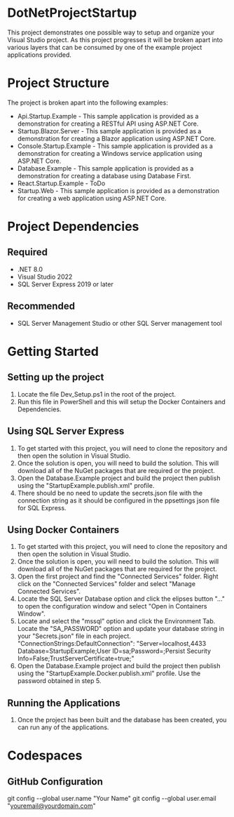# DotNetProjectStartup
This project demonstrates one possible way to setup and organize your Visual Studio project. As this project progresses it will be broken apart into various layers that can be consumed by one of the example project applications provided.

# Project Structure
The project is broken apart into the following examples:
- Api.Startup.Example - This sample application is provided as a demonstration for creating a RESTful API using ASP.NET Core.
- Startup.Blazor.Server - This sample application is provided as a demonstration for creating a Blazor application using ASP.NET Core.
- Console.Startup.Example - This sample application is provided as a demonstration for creating a Windows service application using ASP.NET Core.
- Database.Example - This sample application is provided as a demonstration for creating a database using Database First.
- React.Startup.Example - ToDo
- Startup.Web - This sample application is provided as a demonstration for creating a web application using ASP.NET Core.

# Project Dependencies
## Required
- .NET 8.0
- Visual Studio 2022
- SQL Server Express 2019 or later

## Recommended
- SQL Server Management Studio or other SQL Server management tool

# Getting Started
## Setting up the project
1. Locate the file Dev_Setup.ps1 in the root of the project.
2. Run this file in PowerShell and this will setup the Docker Containers and Dependencies.

## Using SQL Server Express
1. To get started with this project, you will need to clone the repository and then open the solution in Visual Studio.
2. Once the solution is open, you will need to build the solution. This will download all of the NuGet packages that are required or the project.
3. Open the Database.Example project and build the project then publish using the "StartupExample.publish.xml" profile.
4. There should be no need to update the secrets.json file with the connection string as it should be configured in the ppsettings json file for SQL Express.

## Using Docker Containers
1. To get started with this project, you will need to clone the repository and then open the solution in Visual Studio.
2. Once the solution is open, you will need to build the solution. This will download all of the NuGet packages that are required for the project.
3. Open the first project and find the "Connected Services" folder. Right click on the "Connected Services" folder and select "Manage Connected Services".
4. Locate the SQL Server Database option and click the elipses button "..." to open the configuration window and select "Open in Containers Window".
5. Locate and select the "mssql" option and click the Environment Tab. Locate the "SA_PASSWORD" option and update your database string in your "Secrets.json" file in each project. "ConnectionStrings:DefaultConnection": "Server=localhost,4433 Database=StartupExample;User ID=sa;Password=<DatabasePassword>;Persist Security Info=False;TrustServerCertificate=true;"
6. Open the Database.Example project and build the project then publish using the "StartupExample.Docker.publish.xml" profile. Use the password obtained in step 5.

## Running the Applications
1. Once the project has been built and the database has been created, you can run any of the applications.

# Codespaces
## GitHub Configuration
git config --global user.name "Your Name"
git config --global user.email "youremail@yourdomain.com"
